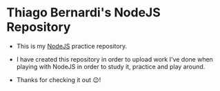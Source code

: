# Thiago Bernardi's NodeJS Repository

- This is my [NodeJS](https://nodejs.org/en/) practice repository.

- I have created this repository in order to upload work I've done when playing with NodeJS in order to study it, practice and play around.

- Thanks for checking it out 😉!
